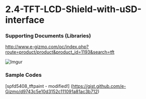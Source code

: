 # 2.4-TFT-LCD-Shield-with-uSD-interface
### Supporting Documents (Libraries)
http://www.e-gizmo.com/oc/index.php?route=product/product&product_id=1193&search=tft


![Imgur](http://i.imgur.com/LpVaFlX.jpg)

### Sample Codes
[spfd5408_tftpaint - modified!] (https://gist.github.com/e-Gizmo/d9743c5e10d3152c111091a81ac3b712)
